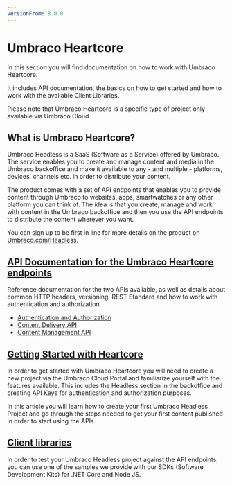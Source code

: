 ```yaml
---
versionFrom: 8.0.0
---
```


# Umbraco Heartcore

In this section you will find documentation on how to work with Umbraco Heartcore.

It includes API documentation, the basics on how to get started and how to work with the available Client Libraries.

Please note that Umbraco Heartcore is a specific type of project only available via Umbraco Cloud.

## What is Umbraco Heartcore?

Umbraco Headless is a SaaS (Software as a Service) offered by Umbraco. The service enables you to create and manage content and media in the Umbraco backoffice and make it available to any - and multiple - platforms, devices, channels etc. in order to distribute your content. 

The product comes with a set of API endpoints that enables you to provide content through Umbraco to websites, apps, smartwatches or any other platform you can think of. The idea is that you create, manage and work with content in the Umbraco backoffice and then you use the API endpoints to distribute the content wherever you want.

You can sign up to be first in line for more details on the product on [Umbraco.com/Headless](https://umbraco.com/headless/).

## [API Documentation for the Umbraco Heartcore endpoints](API-Documentation/)

Reference documentation for the two APIs available, as well as details about common HTTP headers, versioning, REST Standard and how to work with authentication and authorization.

- [Authentication and Authorization](API-Documentation/#authentication-and-authorization)
- [Content Delivery API](API-Documentation/Content-Delivery)
- [Content Management API](API-Documentation/Content-Management)

## [Getting Started with Heartcore](Getting-Started-Cloud/)

In order to get started with Umbraco Heartcore you will need to create a new project via the Umbraco Cloud Portal and familiarize yourself with the features available. This includes the Headless section in the backoffice and creating API Keys for authentication and authorization purposes.

In this article you will learn how to create your first Umbraco Headless Project and go through the steps needed to get your first content published in order to start using the APIs.

## [Client libraries](Client-Libraries)

In order to test your Umbraco Headless project against the API endpoints, you can use one of the samples we provide with our SDKs (Software Development Kits) for .NET Core and Node JS.
